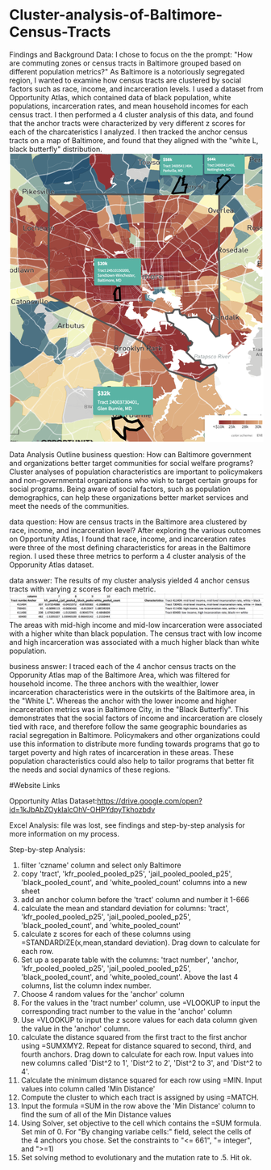 # Cluster-analysis-of-Baltimore-Census-Tracts

Findings and Background Data:
I chose to focus on the the prompt: "How are commuting zones or census tracts in Baltimore grouped based on different population metrics?" As Baltimore is a notoriously segregated region, I wanted to examine how census tracts are clustered by social factors such as race, income, and incarceration levels. I used a dataset from Opportunity Atlas, which contained data of black population, white populations, incarceration rates, and mean household incomes for each census tract. I then performed a 4 cluster analysis of this data, and found that the anchor tracts were characterized by very different z scores for each of the charcateristics I analyzed. I then tracked the anchor census tracts on a map of Baltimore, and found that they aligned with the "white L, black butterfly" distribution. 
![](map.png)

Data Analysis Outline
business question: How can Baltimore government and organizations better target communities for social welfare programs? Cluster analyses of population characteristics are important to policymakers and non-governmental organizations who wish to target certain groups for social programs. Being aware of social factors, such as population demographics, can help these organizations better market services and meet the needs of the communities. 

data question: How are census tracts in the Baltimore area clustered by race, income, and incarceration level? After exploring the various outcomes on Opportunity Atlas, I found that race, income, and incarceration rates were three of the most defining characteristics for areas in the Baltimore region. I used these three metrics to perform a 4 cluster analysis of the Opporunity Atlas dataset.

data answer: The results of my cluster analysis yielded 4 anchor census tracts with varying z scores for each metric. 
![](results.png)
The areas with mid-high income and mid-low incarceration were associated with a higher white than black population. The census tract with low income and high incarceration was associated with a much higher black than white population. 

business answer: I traced each of the 4 anchor census tracts on the Opporunity Atlas map of the Baltimore Area, which was filtered for household income. The three anchors with the wealthier, lower incarceration characteristics were in the outskirts of the Baltimore area, in the "White L". Whereas the anchor with the lower income and higher incarceration metrics was in Baltimore City, in the "Black Butterfly". This demonstrates that the social factors of income and incarceration are closely tied with race, and therefore follow the same geographic boundaries as racial segregation in Baltimore. Policymakers and other organizations could use this information to distribute more funding towards programs that go to target poverty and high rates of incarceration in these areas. These population characteristics could also help to tailor programs that better fit the needs and social dynamics of these regions.

#Website Links

Opportunity Atlas Dataset:https://drive.google.com/open?id=1kJbAbZOykIalcOhV-OHPYdpyTkhozbdv

Excel Analysis: file was lost, see findings and step-by-step analysis for more information on my process.

Step-by-step Analysis:

1) filter 'czname' column and select only Baltimore
2) copy 'tract', 'kfr_pooled_pooled_p25', 'jail_pooled_pooled_p25', 'black_pooled_count', and 'white_pooled_count' columns into a new sheet
3) add an anchor column before the 'tract' column and number it 1-666
4) calculate the mean and standard deviation for columns: 'tract', 'kfr_pooled_pooled_p25', 'jail_pooled_pooled_p25', 'black_pooled_count', and 'white_pooled_count'
5) calculate z scores for each of these columns using =STANDARDIZE(x,mean,standard deviation). Drag down to calculate for each row.
6) Set up a separate table with the columns: 'tract number', 'anchor, 'kfr_pooled_pooled_p25', 'jail_pooled_pooled_p25', 'black_pooled_count', and 'white_pooled_count'. Above the last 4 columns, list the column index number.
7) Choose 4 random values for the 'anchor' column
8) For the values in the 'tract number' column, use =VLOOKUP to input the corresponding tract number to the value in the 'anchor' column
9) Use =VLOOKUP to input the z score values for each data column given the value in the 'anchor' column. 
10) calculate the distance squared from the first tract to the first anchor using =SUMXMY2. Repeat for distance squared to second, third, and fourth anchors. Drag down to calculate for each row. Input values into new columns called 'Dist^2 to 1',	 'Dist^2 to 2',	'Dist^2 to 3', and 'Dist^2 to 4'.
11) Calculate the minimum distance squared for each row using =MIN. Input values into column called 'Min Distance'
12) Compute the cluster to which each tract is assigned by using =MATCH.
13) Input the formula =SUM in the row above the 'Min Distance' column to find the sum of all of the Min Distance values
14) Using Solver, set objective to the cell which contains the =SUM formula. Set min of 0. For "By changing variabe cells:" field, select the cells of the 4 anchors you chose. Set the constraints to "<= 661", "= integer", and ">=1)
15) Set solving method to evolutionary and the mutation rate to .5. Hit ok.

